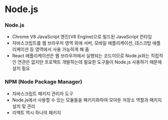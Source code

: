 # Node.js



### Node.js

- Chrome V8 JavaScript 엔진(V8 Engine)으로 빌드된 JavaScript 런타임
- 자바스크립트를 웹 브라우저 영역 외에 서버, 모바일 애플리케이션, 데스크탑 애플리케이션 등 영역에서 사용 가능하게 해 줌
- React 애플리케이션은 웹 브라우저에서 실행되는 코드이므로 Node.js와는 직접적인 연관은 없지만 프로젝트 개발하는데 필요한 도구들이 Node.js 사용하기 때문에 설치 필요

 

### NPM (Node Package Manager)

- 자바스크립트 패키지 관리자 도구
- Node.js에서 사용할 수 있는 모듈들을 패키지화하여 모아둔 저장소 역할과 패키지 설치 및 관리 
- 리액트 역시 하나의 패키지